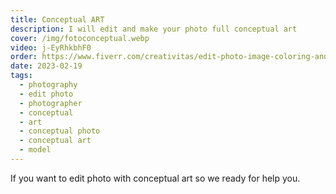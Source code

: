 ```yaml
---
title: Conceptual ART
description: I will edit and make your photo full conceptual art
cover: /img/fotoconceptual.webp
video: j-EyRhkbhF0
order: https://www.fiverr.com/creativitas/edit-photo-image-coloring-and-retouch
date: 2023-02-19
tags:
  - photography
  - edit photo
  - photographer
  - conceptual
  - art
  - conceptual photo
  - conceptual art
  - model
---
```


If you want to edit photo with conceptual art so we ready for help you.
